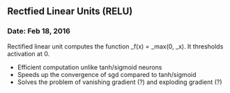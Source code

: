 ## Rectfied Linear Units (RELU)
### Date: Feb 18, 2016

Rectified linear unit computes the function _f(x) = _max(0, _x). It thresholds activation at 0.

- Efficient computation unlike tanh/sigmoid neurons
- Speeds up the convergence of sgd compared to tanh/sigmoid
- Solves the problem of vanishing gradient (?) and exploding gradient (?)
